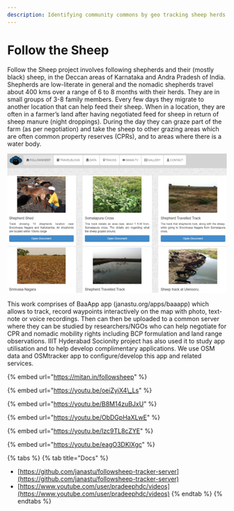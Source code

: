 ```yaml
---
description: Identifying community commons by geo tracking sheep herds.
---
```


# Follow the Sheep

Follow the Sheep project involves following shepherds and their \(mostly black\) sheep, in the Deccan areas of Karnataka and Andra Pradesh of India. Shepherds are low-literate in general and the nomadic shepherds travel about 400 kms over a range of 6 to 8 months with their herds. They are in small groups of 3-8 family members. Every few days they migrate to another location that can help feed their sheep. When in a location, they are often in a farmer’s land after having negotiated feed for sheep in return of sheep manure \(night droppings\). During the day they can graze part of the farm \(as per negotiation\) and take the sheep to other grazing areas which are often common property reserves \(CPRs\), and to areas where there is a water body.

![](../.gitbook/assets/fs.png)

This work comprises of BaaApp app \(janastu.org/apps/baaapp\) which allows to track, record waypoints interactively on the map with photo, text-note or voice recordings. Then can then be uploaded to a common server where they can be studied by researchers/NGOs who can help negotiate for CPR and nomadic mobility rights including BCP formulation and land range observations. IIIT Hyderabad Socionity project has also used it to study app utilisation and to help develop complimentary applications. We use OSM data and OSMtracker app to configure/develop this app and related services.

{% embed url="https://mitan.in/followsheep" %}

{% embed url="https://youtu.be/oeiZyiX4\_Ls" %}

{% embed url="https://youtu.be/B8M14zuBJxU" %}

{% embed url="https://youtu.be/ObDGpHaXLwE" %}

{% embed url="https://youtu.be/Izc9TL8cZYE" %}

{% embed url="https://youtu.be/eagO3DKlXgc" %}

{% tabs %}
{% tab title="Docs" %}
* [https://github.com/janastu/followsheep-tracker-server](https://github.com/janastu/followsheep-tracker-server)
* [https://www.youtube.com/user/pradeephdc/videos](https://www.youtube.com/user/pradeephdc/videos)
{% endtab %}
{% endtabs %}

